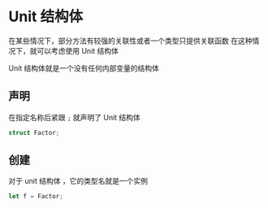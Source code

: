 # Unit 结构体

在某些情况下，部分方法有较强的关联性或者一个类型只提供关联函数
在这种情况下，就可以考虑使用 Unit 结构体

Unit 结构体就是一个没有任何内部变量的结构体

## 声明

在指定名称后紧跟 `;` 就声明了 Unit 结构体

```rust
struct Factor;
```

## 创建

对于 unit 结构体 ，它的类型名就是一个实例

```rust
let f = Factor;
```
